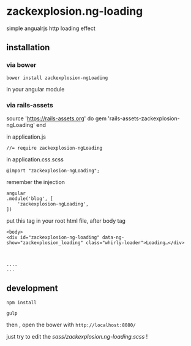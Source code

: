 # zackexplosion.ng-loading
simple angualrjs http loading effect


## installation

### via bower

```
bower install zackexplosion-ngLoading
```

in your angular module


### via rails-assets

source 'https://rails-assets.org' do
  gem 'rails-assets-zackexplosion-ngLoading'
end

in application.js

```
//= require zackexplosion-ngLoading
```

in application.css.scss

```
@import "zackexplosion-ngLoading";
```


remember the injection

```
angular
.module('blog', [
    'zackexplosion-ngLoading',
])
```

put this tag in your root html file, after body tag

```
<body>
<div id="zackexplosion-ng-loading" data-ng-show="zackexplosion_loading" class="whirly-loader">Loading…</div>
  
  
  
....
...

```




## development
```
npm install
```

```
gulp
```


then , open the bower with `http://localhost:8080/`


just try to edit the *sass/zackexplosion.ng-loading.scss* !
